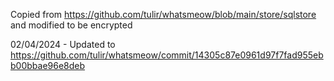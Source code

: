 Copied from https://github.com/tulir/whatsmeow/blob/main/store/sqlstore and modified to be encrypted

02/04/2024 - Updated to https://github.com/tulir/whatsmeow/commit/14305c87e0961d97f7fad955ebb00bbae96e8deb

